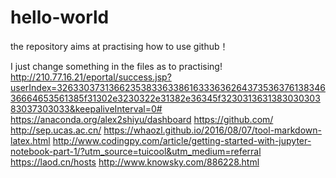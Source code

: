 # hello-world
the repository aims at practising how to use github！

I just change something in the files as to practising!
http://210.77.16.21/eportal/success.jsp?userIndex=32633037313662353833633861633363626437353637613834636664653561385f31302e3230322e31382e36345f323031363138303030383037303033&keepaliveInterval=0#
https://anaconda.org/alex2shiyu/dashboard
https://github.com/
http://sep.ucas.ac.cn/
https://whaozl.github.io/2016/08/07/tool-markdown-latex.html
http://www.codingpy.com/article/getting-started-with-jupyter-notebook-part-1/?utm_source=tuicool&utm_medium=referral
https://laod.cn/hosts
http://www.knowsky.com/886228.html
